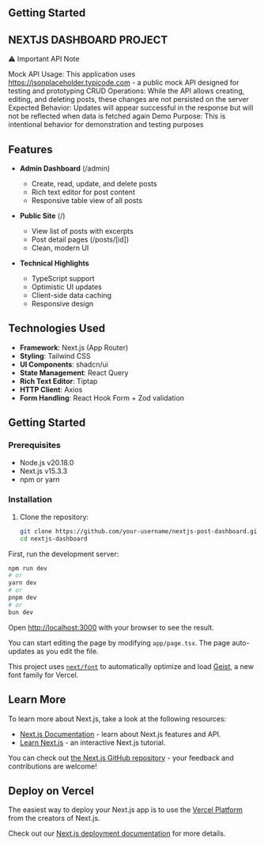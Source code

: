 <!-- This is a [Next.js](https://nextjs.org) project bootstrapped with [`create-next-app`](https://nextjs.org/docs/app/api-reference/cli/create-next-app). -->

## Getting Started

## NEXTJS DASHBOARD PROJECT

⚠️ Important API Note

Mock API Usage: This application uses https://jsonplaceholder.typicode.com - a public mock API designed for testing and prototyping
CRUD Operations: While the API allows creating, editing, and deleting posts, these changes are not persisted on the server
Expected Behavior: Updates will appear successful in the response but will not be reflected when data is fetched again
Demo Purpose: This is intentional behavior for demonstration and testing purposes

## Features

- **Admin Dashboard** (/admin)

  - Create, read, update, and delete posts
  - Rich text editor for post content
  - Responsive table view of all posts

- **Public Site** (/)

  - View list of posts with excerpts
  - Post detail pages (/posts/[id])
  - Clean, modern UI

- **Technical Highlights**
  - TypeScript support
  - Optimistic UI updates
  - Client-side data caching
  - Responsive design

## Technologies Used

- **Framework**: Next.js (App Router)
- **Styling**: Tailwind CSS
- **UI Components**: shadcn/ui
- **State Management**: React Query
- **Rich Text Editor**: Tiptap
- **HTTP Client**: Axios
- **Form Handling**: React Hook Form + Zod validation

## Getting Started

### Prerequisites

- Node.js v20.18.0
- Next.js v15.3.3
- npm or yarn

### Installation

1. Clone the repository:
   ```bash
   git clone https://github.com/your-username/nextjs-post-dashboard.git
   cd nextjs-dashboard
   ```

First, run the development server:

```bash
npm run dev
# or
yarn dev
# or
pnpm dev
# or
bun dev
```

Open [http://localhost:3000](http://localhost:3000) with your browser to see the result.

You can start editing the page by modifying `app/page.tsx`. The page auto-updates as you edit the file.

This project uses [`next/font`](https://nextjs.org/docs/app/building-your-application/optimizing/fonts) to automatically optimize and load [Geist](https://vercel.com/font), a new font family for Vercel.

## Learn More

To learn more about Next.js, take a look at the following resources:

- [Next.js Documentation](https://nextjs.org/docs) - learn about Next.js features and API.
- [Learn Next.js](https://nextjs.org/learn) - an interactive Next.js tutorial.

You can check out [the Next.js GitHub repository](https://github.com/vercel/next.js) - your feedback and contributions are welcome!

## Deploy on Vercel

The easiest way to deploy your Next.js app is to use the [Vercel Platform](https://vercel.com/new?utm_medium=default-template&filter=next.js&utm_source=create-next-app&utm_campaign=create-next-app-readme) from the creators of Next.js.

Check out our [Next.js deployment documentation](https://nextjs.org/docs/app/building-your-application/deploying) for more details.
